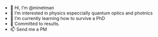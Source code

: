 - 👋 Hi, I’m @minetman
- 👀 I’m interested in physics especcially quantum optics and photnics
- 🌱 I’m currently learning how to survive a PhD
- 💞️ Committed to results.
- 📫 Send me a PM

<!---
minetman/minetman is a ✨ special ✨ repository because its `README.md` (this file) appears on your GitHub profile.
You can click the Preview link to take a look at your changes.
--->
